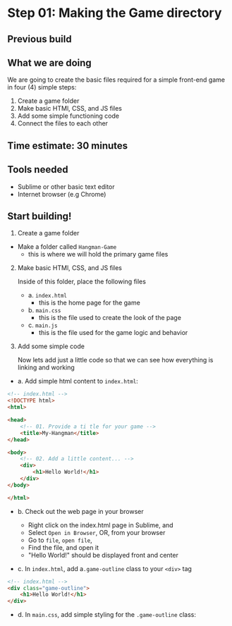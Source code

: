 # Step 01: Making the Game directory

## Previous build

## What we are doing
We are going to create the basic files required for a simple front-end game in four (4) simple steps:

1. Create a game folder
2. Make basic HTMl, CSS, and JS files
3. Add some simple functioning code
4. Connect the files to each other

## Time estimate:  30 minutes

## Tools needed
- Sublime or other basic text editor
- Internet browser (e.g Chrome)

## Start building!

1. Create a game folder
- Make a folder called `Hangman-Game`
	- this is where we will hold the primary game files


2. Make basic HTMl, CSS, and JS files
	
	Inside of this folder, place the following files
	- a. `index.html`
		- this is the home page for the game
	- b.  `main.css`
		- this is the file used to create the look of the page
	- c. `main.js`
		- this is the file used for the game logic and behavior

3. Add some simple code

	Now lets add just a little code so that we can see how everything is linking and working

- a. Add simple html content to `index.html`:

```html
<!-- index.html -->
<!DOCTYPE html>
<html>

<head>
	<!-- 01. Provide a ti tle for your game -->
	<title>My-Hangman</title>
</head>

<body>
	<!-- 02. Add a little content... -->
	<div>
		<h1>Hello World!</h1>
	</div>
</body>

</html>
```
- b. Check out the web page in your browser
	- Right click on the index.html page in Sublime, and 
	- Select `Open in Browser`, OR, from your browser
	- Go to `file`, `open file`, 
	- Find the file, and open it
	- "Hello World!" should be displayed front and center

- c. In `index.html`, add a`.game-outline` class to your `<div>` tag

```html
<!-- index.html -->
<div class="game-outline">
	<h1>Hello World!</h1>
</div>
```
- d. In `main.css`, add simple styling for the `.game-outline` class:

```css

```
